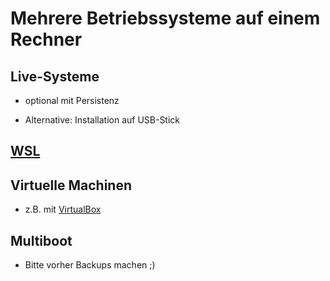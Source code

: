 # Mehrere Betriebssysteme auf einem Rechner

## Live-Systeme

* optional mit Persistenz

* Alternative: Installation auf USB-Stick

## [WSL](https://docs.microsoft.com/de-de/windows/wsl/install)

## Virtuelle Machinen

* z.B. mit [VirtualBox](https://www.virtualbox.org/)

## Multiboot

* Bitte vorher Backups machen ;)
